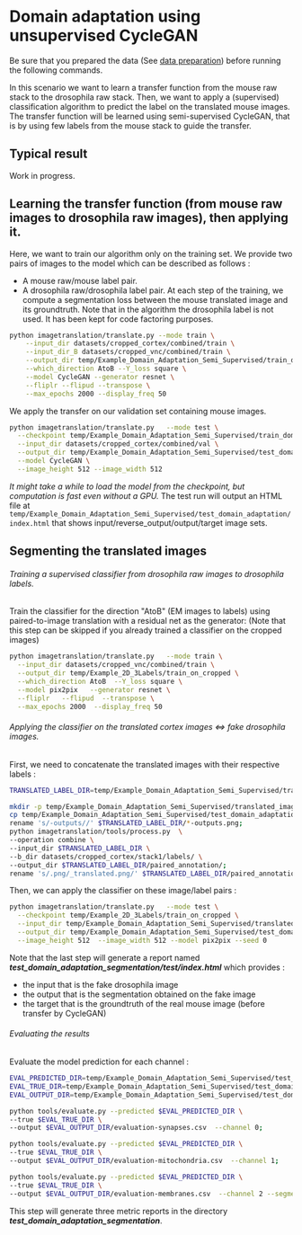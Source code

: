 # Domain adaptation using unsupervised CycleGAN

Be sure that you prepared the data (See [data preparation](../README.md)) before running the following commands.


In this scenario we want to learn a transfer function from the mouse raw stack to the drosophila raw stack. 
Then, we want to apply a (supervised) classification algorithm to predict the label on the translated mouse images.
The transfer function will be learned using semi-supervised CycleGAN, that is by using few labels from the mouse stack to guide the transfer.

## Typical result

Work in progress.

## Learning the transfer function (from mouse raw images to drosophila raw images), then applying it.

Here, we want to train our algorithm only on the training set. We provide two pairs of images to the model which can be described as follows :
- A mouse raw/mouse label pair.
- A drosophila raw/drosophila label pair.
At each step of the training, we compute a segmentation loss between the mouse translated image and its groundtruth.
Note that in the algorithm the drosophila label is not used. It has been kept for code factoring purposes. 
    
```bash
python imagetranslation/translate.py --mode train \
	--input_dir datasets/cropped_cortex/combined/train \
	--input_dir_B datasets/cropped_vnc/combined/train \
	--output_dir temp/Example_Domain_Adaptation_Semi_Supervised/train_domain_adaptation \
	--which_direction AtoB --Y_loss square \
	--model CycleGAN --generator resnet \
	--fliplr --flipud --transpose \
	--max_epochs 2000 --display_freq 50
```

We apply the transfer on our validation set containing mouse images.

```bash
python imagetranslation/translate.py   --mode test \
  --checkpoint temp/Example_Domain_Adaptation_Semi_Supervised/train_domain_adaptation \
  --input_dir datasets/cropped_cortex/combined/val \
  --output_dir temp/Example_Domain_Adaptation_Semi_Supervised/test_domain_adaptation \
  --model CycleGAN \
  --image_height 512 --image_width 512
```

*It might take a while to load the model from the checkpoint, but computation is fast even without a GPU.*
The test run will output an HTML file at `temp/Example_Domain_Adaptation_Semi_Supervised/test_domain_adaptation/index.html` that shows input/reverse_output/output/target image sets.

## Segmenting the translated images
###### Training a supervised classifier from drosophila raw images to drosophila labels.

Train the classifier for the direction "AtoB" (EM images to labels) using paired-to-image translation with a residual net as the generator:
(Note that this step can be skipped if you already trained a classifier on the cropped images)

```bash
python imagetranslation/translate.py   --mode train \
  --input_dir datasets/cropped_vnc/combined/train \
  --output_dir temp/Example_2D_3Labels/train_on_cropped \
  --which_direction AtoB  --Y_loss square \
  --model pix2pix   --generator resnet \
  --fliplr   --flipud  --transpose \
  --max_epochs 2000  --display_freq 50
```

###### Applying the classifier on the translated cortex images <=> fake drosophila images.

First, we need to concatenate the translated images with their respective labels :

```bash
TRANSLATED_LABEL_DIR=temp/Example_Domain_Adaptation_Semi_Supervised/translated_images/translated;

mkdir -p temp/Example_Domain_Adaptation_Semi_Supervised/translated_images/translated;
cp temp/Example_Domain_Adaptation_Semi_Supervised/test_domain_adaptation/images/*-outputs.png $TRANSLATED_LABEL_DIR;
rename 's/-outputs//' $TRANSLATED_LABEL_DIR/*-outputs.png;
python imagetranslation/tools/process.py  \
--operation combine \
--input_dir $TRANSLATED_LABEL_DIR \
--b_dir datasets/cropped_cortex/stack1/labels/ \
--output_dir $TRANSLATED_LABEL_DIR/paired_annotation/;
rename 's/.png/_translated.png/' $TRANSLATED_LABEL_DIR/paired_annotation/*.png;
```

Then, we can apply the classifier on these image/label pairs :

```bash
python imagetranslation/translate.py   --mode test \
  --checkpoint temp/Example_2D_3Labels/train_on_cropped \
  --input_dir temp/Example_Domain_Adaptation_Semi_Supervised/translated_images/translated/paired_annotation/ \
  --output_dir temp/Example_Domain_Adaptation_Semi_Supervised/test_domain_adaptation_segmentation \
  --image_height 512  --image_width 512 --model pix2pix --seed 0
```

Note that the last step will generate a report named **_test_domain_adaptation_segmentation/test/index.html_** which provides :
- the input that is the fake drosophila image
- the output that is the segmentation obtained on the fake image
- the target that is the groundtruth of the real mouse image (before transfer by CycleGAN)

###### Evaluating the results

Evaluate the model prediction for each channel :

```bash
EVAL_PREDICTED_DIR=temp/Example_Domain_Adaptation_Semi_Supervised/test_domain_adaptation_segmentation/test/images/*_translated-outputs.png;
EVAL_TRUE_DIR=temp/Example_Domain_Adaptation_Semi_Supervised/test_domain_adaptation_segmentation/test/images/*_translated-targets.png;
EVAL_OUTPUT_DIR=temp/Example_Domain_Adaptation_Semi_Supervised/test_domain_adaptation_segmentation;

python tools/evaluate.py --predicted $EVAL_PREDICTED_DIR \
--true $EVAL_TRUE_DIR \
--output $EVAL_OUTPUT_DIR/evaluation-synapses.csv  --channel 0;

python tools/evaluate.py --predicted $EVAL_PREDICTED_DIR \
--true $EVAL_TRUE_DIR \
--output $EVAL_OUTPUT_DIR/evaluation-mitochondria.csv  --channel 1;

python tools/evaluate.py --predicted $EVAL_PREDICTED_DIR \
--true $EVAL_TRUE_DIR \
--output $EVAL_OUTPUT_DIR/evaluation-membranes.csv  --channel 2 --segment_by 1;
```

This step will generate three metric reports in the directory **_test_domain_adaptation_segmentation_**.